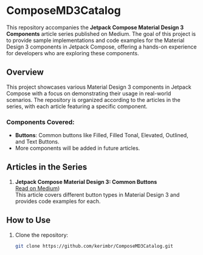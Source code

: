 # ComposeMD3Catalog

This repository accompanies the **Jetpack Compose Material Design 3 Components** article series published on Medium. The goal of this project is to provide sample implementations and code examples for the Material Design 3 components in Jetpack Compose, offering a hands-on experience for developers who are exploring these components.

## Overview

This project showcases various Material Design 3 components in Jetpack Compose with a focus on demonstrating their usage in real-world scenarios. The repository is organized according to the articles in the series, with each article featuring a specific component.

### Components Covered:
- **Buttons**: Common buttons like Filled, Filled Tonal, Elevated, Outlined, and Text Buttons.
- More components will be added in future articles.

## Articles in the Series

1. **Jetpack Compose Material Design 3: Common Buttons**  
   [Read on Medium](https://dev-kerimbora.medium.com/))  
   This article covers different button types in Material Design 3 and provides code examples for each.

## How to Use

1. Clone the repository:
   ```bash
   git clone https://github.com/kerimbr/ComposeMD3Catalog.git
